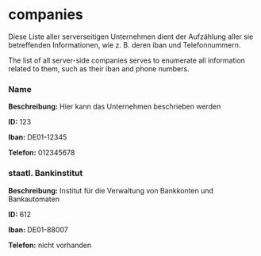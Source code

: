 # companies

Diese Liste aller serverseitigen Unternehmen dient der Aufzählung aller sie betreffenden Informationen, wie z. B. deren iban und Telefonnummern.

The list of all server-side companies serves to enumerate all information related to them, such as their iban and phone numbers.


### Name
<p>
  <b>Beschreibung:</b> Hier kann das Unternehmen beschrieben werden
</p>
<p>
  <b>ID:</b> 123 
</p>
<p>
  <b>Iban:</b> DE01-12345
</p>
<p>
  <b>Telefon:</b> 012345678
</p>

### staatl. Bankinstitut
<p>
  <b>Beschreibung:</b> Institut für die Verwaltung von Bankkonten und Bankautomaten
</p>
<p>
  <b>ID:</b> 612
</p>
<p>
  <b>Iban:</b> DE01-88007
</p>
<p>
  <b>Telefon:</b> nicht vorhanden
</p>
